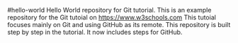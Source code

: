 #hello-world
Hello World repository for Git tutorial.
This is an example repository for the Git tutoial on https://www.w3schools.com This tutoial focuses mainly on Git and using GitHub as its remote.
This repository is built step by step in the tutorial.
It now includes steps for GitHub.
